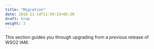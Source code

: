 ```yaml
---
title: "Migration"
date: 2018-11-14T11:59:23+05:30
draft: true
weight: 3
---
```


This section guides you through upgrading from a previous release of WSO2 IAM. 
